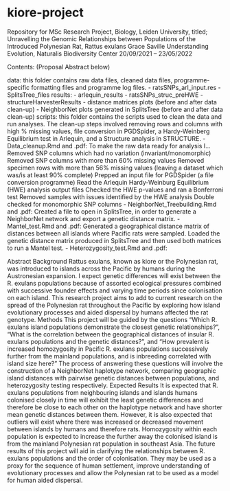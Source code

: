 # kiore-project
Repository for MSc Research Project, Biology, Leiden University, titled;
Unravelling the Genomic Relationships between Populations of the Introduced Polynesian Rat, Rattus exulans
Grace Saville
Understanding Evolution, Naturalis Biodiversity Center
20/09/2021 – 23/05/2022

Contents: (Proposal Abstract below)

data: this folder contains raw data files, cleaned data files, programme-specific formatting files and programme log files.
	- ratsSNPs_arl_input.res
	- SplitsTree_files
results:
	- arlequin_results
	- ratsSNPs_struc_preHWE
	- structureHarvesterResults
	- distance matrices plots (before and after data clean-up)
	- NeighborNet plots generated in SplitsTree (before and after data clean-up)
scripts: this folder contains the scripts used to clean the data and run analyses. The clean-up steps involved removing rows and columns with high % missing values, file conversion in PGDSpider, a Hardy-Weinberg Equilibrium test in Arlequin, and a Structure analysis in STRUCTURE.
	- Data_cleanup.Rmd and .pdf: To make the raw data ready for analysis I...
		Removed SNP columns which had no variation (invariant/monomorphic)
		Removed SNP columns with more than 60% missing values
		Removed specimen rows with more than 56% missing values (leaving a dataset which was/is at least 90% complete)
		Prepped an input file for PGDSpider (a file conversion programme)
		Read the Arlequin Hardy-Weinburg Equilibrium (HWE) analysis output files
		Checked the HWE p-values and ran a Bonferroni test
		Removed samples with issues identified by the HWE analysis
		Double checked for monomorphic SNP columns
	- NeighborNet_Treebuilding.Rmd and .pdf: Created a file to open in SplitsTree, in order to generate a NeighborNet network and export a genetic distance matrix.
	- Mantel_test.Rmd and .pdf: Generated a geographical distance matrix of distances between all islands where Pacific rats were sampled. Loaded the genetic distance matrix produced in SplitsTree and then used both matrices to run a Mantel test.
	- Heterozygosity_test.Rmd and .pdf: 





Abstract
Background 
Rattus exulans, known as kiore or the Polynesian rat, was introduced to islands across the Pacific by humans during the Austronesian expansion. I expect genetic differences will exist between the R. exulans populations because of assorted ecological pressures combined with successive founder effects and varying time periods since colonisation on each island. This research project aims to add to current research on the spread of the Polynesian rat throughout the Pacific by exploring how island evolutionary processes and aided dispersal by humans affected the rat genotype. 
Methods 
This project will be guided by the questions “Which R. exulans island populations demonstrate the closest genetic relationships?”, “What is the correlation between the geographical distances of insular R. exulans populations and the genetic distances?”, and “How prevalent is increased homozygosity in Pacific R. exulans populations successively further from the mainland populations, and is inbreeding correlated with island size here?” The process of answering these questions will involve the construction of a NeighborNet haplotype network, comparing geographic island distances with pairwise genetic distances between populations, and heterozygosity testing respectively.
Expected Results 
It is expected that R. exulans populations from neighbouring islands and islands humans colonised closely in time will exhibit the least genetic differences and therefore be close to each other on the haplotype network and have shorter mean genetic distances between them. However, it is also expected that outliers will exist where there was increased or decreased movement between islands by humans and therefore rats. Homozygosity within each population is expected to increase the further away the colonised island is from the mainland Polynesian rat population in southeast Asia. The future results of this project will aid in clarifying the relationships between R. exulans populations and the order of colonisation. They may be used as a proxy for the sequence of human settlement, improve understanding of evolutionary processes and allow the Polynesian rat to be used as a model for human aided dispersal.
